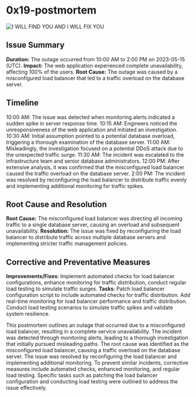 # 0x19-postmortem

![I WILL FIND YOU AND I WILL FIX YOU](https://miro.medium.com/max/1400/0*kHoWD7gJ0PC9GmBK.jpg)

## Issue Summary

**Duration:** The outage occurred from 10:00 AM to 2:00 PM on 2023-05-15 (UTC).
**Impact:** The web application experienced complete unavailability, affecting 100% of the users.
**Root Cause:** The outage was caused by a misconfigured load balancer that led to a traffic overload on the database server.

## Timeline

10:00 AM: The issue was detected when monitoring alerts indicated a sudden spike in server response time.
10:15 AM: Engineers noticed the unresponsiveness of the web application and initiated an investigation.
10:30 AM: Initial assumption pointed to a potential database overload, triggering a thorough examination of the database server.
11:00 AM: Misleadingly, the investigation focused on a potential DDoS attack due to the unexpected traffic surge.
11:30 AM: The incident was escalated to the infrastructure team and senior database administrators.
12:00 PM: After extensive analysis, it was confirmed that the misconfigured load balancer caused the traffic overload on the database server.
2:00 PM: The incident was resolved by reconfiguring the load balancer to distribute traffic evenly and implementing additional monitoring for traffic spikes.

## Root Cause and Resolution

**Root Cause:** The misconfigured load balancer was directing all incoming traffic to a single database server, causing an overload and subsequent unavailability.
**Resolution:** The issue was fixed by reconfiguring the load balancer to distribute traffic across multiple database servers and implementing stricter traffic management policies.

## Corrective and Preventative Measures

**Improvements/Fixes**: Implement automated checks for load balancer configurations, enhance monitoring for traffic distribution, conduct regular load testing to simulate traffic surges.
**Tasks**:
  Patch load balancer configuration script to include automated checks for traffic distribution.
  Add real-time monitoring for load balancer performance and traffic distribution.
  Conduct load testing scenarios to simulate traffic spikes and validate system resilience.

This postmortem outlines an outage that occurred due to a misconfigured load balancer, resulting in a complete service unavailability. The incident was detected through monitoring alerts, leading to a thorough investigation that initially pursued misleading paths. The root cause was identified as the misconfigured load balancer, causing a traffic overload on the database server. The issue was resolved by reconfiguring the load balancer and implementing additional monitoring. To prevent similar incidents, corrective measures include automated checks, enhanced monitoring, and regular load testing. Specific tasks such as patching the load balancer configuration and conducting load testing were outlined to address the issue effectively.
